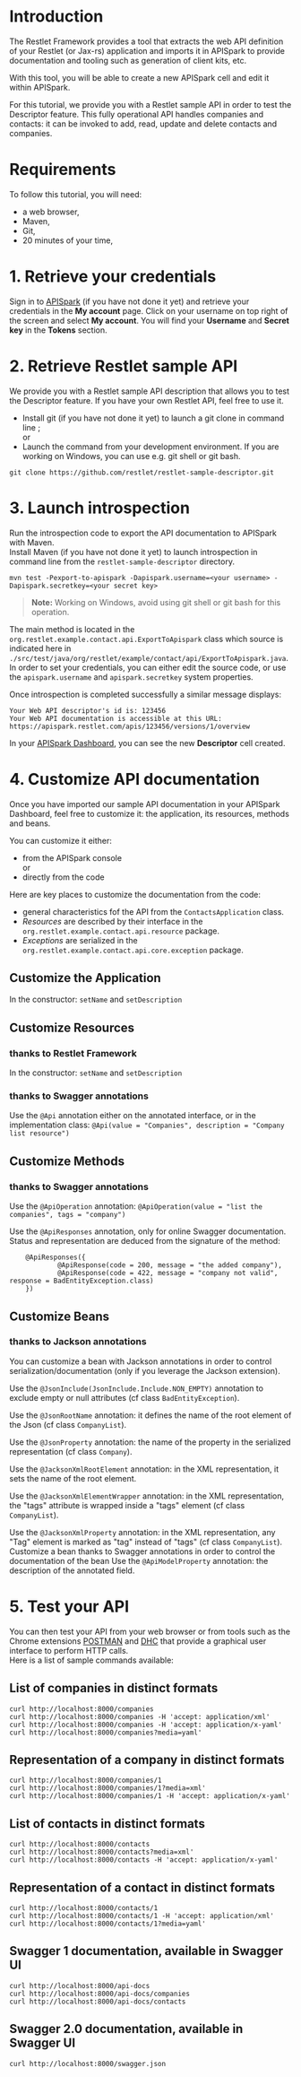 # Introduction

The Restlet Framework provides a tool that extracts the web API definition of your Restlet (or Jax-rs) application and imports it in APISpark to provide documentation and tooling such as generation of client kits, etc.

With this tool, you will be able to create a new APISpark cell and edit it within APISpark.

<!--By running the tool again, you will be able to synchronize web API changes initiated from your API's code.
-->

For this tutorial, we provide you with a Restlet sample API in order to test the Descriptor feature. This fully operational API handles companies and contacts: it can be invoked to add, read, update and delete contacts and companies.

# Requirements

To follow this tutorial, you will need:

* a web browser,
* Maven,
* Git,  
* 20 minutes of your time,

# 1. Retrieve your credentials
Sign in to [APISpark](https://apispark.restlet.com) (if you have not done it yet) and retrieve your credentials in the **My account** page.
Click on your username on top right of the screen and select **My account**. You will find your **Username** and **Secret key** in the **Tokens** section.

# 2. Retrieve Restlet sample API
We provide you with a Restlet sample API description that allows you to test the Descriptor feature. If you have your own Restlet API, feel free to use it.  

- Install git (if you have not done it yet) to launch a git clone in command line ;  
or
- Launch the command from your development environment. If you are working on Windows, you can use e.g. git shell or git bash.

```git clone https://github.com/restlet/restlet-sample-descriptor.git```

# 3. Launch introspection
Run the introspection code to export the API documentation to APISpark with Maven.  
Install Maven (if you have not done it yet) to launch introspection in command line from the `restlet-sample-descriptor` directory.

```mvn test -Pexport-to-apispark -Dapispark.username=<your username> -Dapispark.secretkey=<your secret key>```

>**Note:** Working on Windows, avoid using git shell or git bash for this operation.

The main method is located in the ```org.restlet.example.contact.api.ExportToApispark``` class which source is indicated here in ```./src/test/java/org/restlet/example/contact/api/ExportToApispark.java```. In order to set your credentials, you can either edit the source code, or use the ```apispark.username``` and ```apispark.secretkey``` system properties.

Once introspection is completed successfully a similar message displays:

```
Your Web API descriptor's id is: 123456
Your Web API documentation is accessible at this URL: https://apispark.restlet.com/apis/123456/versions/1/overview
```

In your <a href="https://apispark.restlet.com/dashboard" target="_blank">APISpark Dashboard</a>, you can see the new **Descriptor** cell created.

# 4. Customize API documentation
Once you have imported our sample API documentation in your APISpark Dashboard, feel free to customize it: the application, its resources, methods and beans.

You can customize it either:
- from the APISpark console  
or  
- directly from the code  

Here are key places to customize the documentation from the code:

- general characteristics fof the API from the ```ContactsApplication``` class.
- *Resources* are described by their interface in the ```org.restlet.example.contact.api.resource``` package.
- *Exceptions* are serialized in the ```org.restlet.example.contact.api.core.exception``` package.

## Customize the Application
In the constructor: ```setName``` and ```setDescription```

## Customize Resources

### thanks to Restlet Framework
In the constructor: ```setName``` and ```setDescription```

### thanks to Swagger annotations
Use the ```@Api``` annotation either on the annotated interface, or in the implementation class:
```@Api(value = "Companies", description = "Company list resource")```

## Customize Methods

### thanks to Swagger annotations
Use the ```@ApiOperation``` annotation:
```@ApiOperation(value = "list the companies", tags = "company")```

Use the ```@ApiResponses``` annotation, only for online Swagger documentation. Status and representation are deduced from the signature of the method:  

```
    @ApiResponses({
            @ApiResponse(code = 200, message = "the added company"),
            @ApiResponse(code = 422, message = "company not valid", response = BadEntityException.class)
    })
```

## Customize Beans

### thanks to Jackson annotations

You can customize a bean with Jackson annotations in order to control serialization/documentation (only if you leverage the Jackson extension).

Use the ```@JsonInclude(JsonInclude.Include.NON_EMPTY)``` annotation to exclude empty or null attributes (cf class ```BadEntityException```).

Use the ```@JsonRootName``` annotation: it defines the name of the root element of the Json (cf class ```CompanyList```).

Use the ```@JsonProperty``` annotation: the name of the property in the serialized representation (cf class ```Company```).

Use the ```@JacksonXmlRootElement``` annotation: in the XML representation, it sets the name of the root element.

Use the ```@JacksonXmlElementWrapper``` annotation: in the XML representation, the "tags" attribute is wrapped inside a "tags" element (cf class ```CompanyList```).

Use the ```@JacksonXmlProperty``` annotation: in the XML representation, any "Tag" element is marked as "tag" instead of "tags" (cf class ```CompanyList```).
Customize a bean thanks to Swagger annotations in order to control the documentation of the bean
Use the ```@ApiModelProperty``` annotation: the description of the annotated field.

# 5. Test your API
You can then test your API from your web browser or from tools such as the Chrome extensions [POSTMAN](https://chrome.google.com/webstore/detail/postman-rest-client/fdmmgilgnpjigdojojpjoooidkmcomcm?utm_source=chrome-ntp-icon) and [DHC](http://sprintapi.com/dhcs.html) that provide a graphical user interface to perform HTTP calls.  
Here is a list of sample commands available:

## List of companies in distinct formats

```
curl http://localhost:8000/companies  
curl http://localhost:8000/companies -H 'accept: application/xml'  
curl http://localhost:8000/companies -H 'accept: application/x-yaml'  
curl http://localhost:8000/companies?media=yaml'
```

## Representation of a company in distinct formats

```
curl http://localhost:8000/companies/1  
curl http://localhost:8000/companies/1?media=xml'  
curl http://localhost:8000/companies/1 -H 'accept: application/x-yaml'
```

## List of contacts in distinct formats

```
curl http://localhost:8000/contacts  
curl http://localhost:8000/contacts?media=xml'  
curl http://localhost:8000/contacts -H 'accept: application/x-yaml'
```

## Representation of a contact in distinct formats

```
curl http://localhost:8000/contacts/1  
curl http://localhost:8000/contacts/1 -H 'accept: application/xml'  
curl http://localhost:8000/contacts/1?media=yaml'
```

## Swagger 1 documentation, available in Swagger UI

```
curl http://localhost:8000/api-docs  
curl http://localhost:8000/api-docs/companies  
curl http://localhost:8000/api-docs/contacts
```

## Swagger 2.0 documentation, available in Swagger UI

```
curl http://localhost:8000/swagger.json
```
